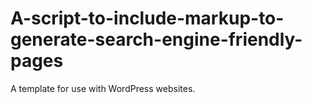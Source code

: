 # A-script-to-include-markup-to-generate-search-engine-friendly-pages

A template for use with WordPress websites.
